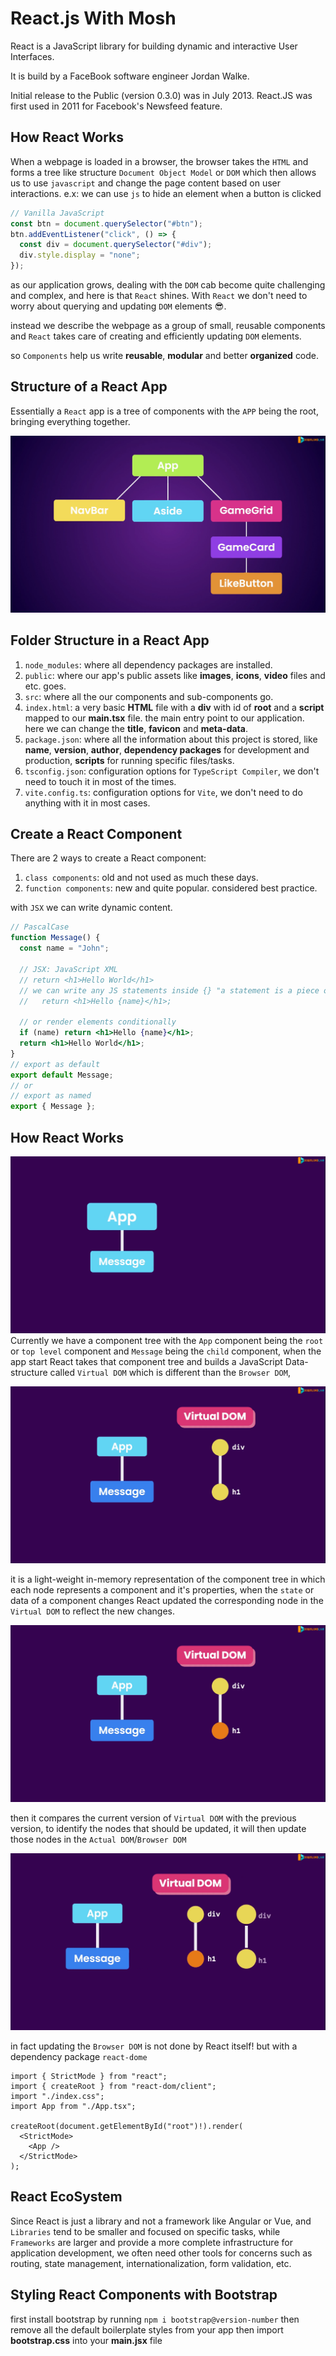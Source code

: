 # React.js With Mosh

React is a JavaScript library for building dynamic and interactive User Interfaces.

It is build by a FaceBook software engineer Jordan Walke.

Initial release to the Public (version 0.3.0) was in July 2013. React.JS was first used in 2011 for Facebook's Newsfeed feature.

## How React Works

When a webpage is loaded in a browser, the browser takes the `HTML` and forms a tree like structure `Document Object Model` or `DOM` which then allows us to use `javascript` and change the page content based on user interactions. e.x: we can use `js` to hide an element when a button is clicked

```js
// Vanilla JavaScript
const btn = document.querySelector("#btn");
btn.addEventListener("click", () => {
  const div = document.querySelector("#div");
  div.style.display = "none";
});
```

as our application grows, dealing with the `DOM` cab become quite challenging and complex, and here is that `React` shines. With `React` we don't need to worry about querying and updating `DOM` elements 😎.

instead we describe the webpage as a group of small, reusable components and `React` takes care of creating and efficiently updating `DOM` elements.

so `Components` help us write **reusable**, **modular** and better **organized** code.

## Structure of a React App

Essentially a `React` app is a tree of components with the `APP` being the root, bringing everything together.

![react app structure](<./Screenshot%20(159).png>)

## Folder Structure in a React App

1. `node_modules`: where all dependency packages are installed.
2. `public`: where our app's public assets like **images**, **icons**, **video** files and etc. goes.
3. `src`: where all the our components and sub-components go.
4. `index.html`: a very basic **HTML** file with a **div** with id of **root** and a **script** mapped to our **main.tsx** file. the main entry point to our application. here we can change the **title**, **favicon** and **meta-data**.
5. `package.json`: where all the information about this project is stored, like **name**, **version**, **author**, **dependency packages** for development and production, **scripts** for running specific files/tasks.
6. `tsconfig.json`: configuration options for `TypeScript Compiler`, we don't need to touch it in most of the times.
7. `vite.config.ts`: configuration options for `Vite`, we don't need to do anything with it in most cases.

## Create a React Component

There are 2 ways to create a React component:

1. `class components`: old and not used as much these days.
2. `function components`: new and quite popular. considered best practice.

with `JSX` we can write dynamic content.

```jsx
// PascalCase
function Message() {
  const name = "John";

  // JSX: JavaScript XML
  // return <h1>Hello World</h1>
  // we can write any JS statements inside {} "a statement is a piece of code that produces a specific value"
  //   return <h1>Hello {name}</h1>;

  // or render elements conditionally
  if (name) return <h1>Hello {name}</h1>;
  return <h1>Hello World</h1>;
}
// export as default
export default Message;
// or
// export as named
export { Message };
```

## How React Works

![virtual dom](<./Screenshot%20(160).png>)
Currently we have a component tree with the `App` component being the `root` or `top level` component and `Message` being the `child` component, when the app start React takes that component tree and builds a JavaScript Data-structure called `Virtual DOM` which is different than the `Browser DOM`,

![component tree](<./Screenshot%20(162).png>)

it is a light-weight in-memory representation of the component tree in which each node represents a component and it's properties, when the `state` or data of a component changes React updated the corresponding node in the `Virtual DOM` to reflect the new changes.

![component tree](<./Screenshot%20(161).png>)

then it compares the current version of `Virtual DOM` with the previous version, to identify the nodes that should be updated, it will then update those nodes in the `Actual DOM`/`Browser DOM`

![component tree](<./Screenshot%20(163).png>)

in fact updating the `Browser DOM` is not done by React itself! but with a dependency package `react-dome`

```tsx
import { StrictMode } from "react";
import { createRoot } from "react-dom/client";
import "./index.css";
import App from "./App.tsx";

createRoot(document.getElementById("root")!).render(
  <StrictMode>
    <App />
  </StrictMode>
);
```

## React EcoSystem

Since React is just a library and not a framework like Angular or Vue, and `Libraries` tend to be smaller and focused on specific tasks, while `Frameworks` are larger and provide a more complete infrastructure for application development, we often
need other tools for concerns such as routing, state management,
internationalization, form validation, etc.

## Styling React Components with Bootstrap

first install bootstrap by running `npm i bootstrap@version-number` then remove all the default boilerplate styles from your app then import **bootstrap.css** into your **main.jsx** file